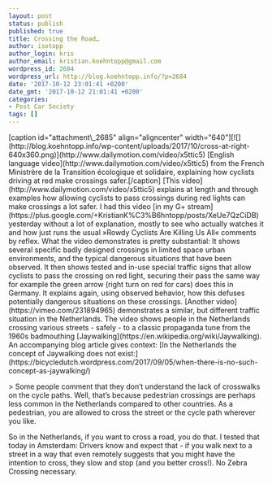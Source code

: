 ```yaml
---
layout: post
status: publish
published: true
title: Crossing the Road…
author: isotopp
author_login: kris
author_email: kristian.koehntopp@gmail.com
wordpress_id: 2684
wordpress_url: http://blog.koehntopp.info/?p=2684
date: '2017-10-12 23:01:41 +0200'
date_gmt: '2017-10-12 21:01:41 +0200'
categories:
- Post Car Society
tags: []
---
```

<p>[caption id="attachment\_2685" align="aligncenter" width="640"][![](http://blog.koehntopp.info/wp-content/uploads/2017/10/cross-at-right-640x360.png)](http://www.dailymotion.com/video/x5ttic5) [English language video](http://www.dailymotion.com/video/x5ttic5) from the French Ministrère de la Transition écologique et solidaire, explaining how cyclists driving at red make crossings safer.[/caption] [This video](http://www.dailymotion.com/video/x5ttic5) explains at length and through examples how allowing cyclists to pass crossings during red lights can make crossings a lot safer. I had this video [in my G+ stream](https://plus.google.com/+KristianK%C3%B6hntopp/posts/XeUe7QzCiDB) yesterday without a lot of explanation, mostly to see who actually watches it and how just runs the usual »Rowdy Cyclists Are Killing Us All« comments by reflex. <!--more--> What the video demonstrates is pretty substantial: It shows several specific badly designed crossings in limited space urban environments, and the typical dangerous situations that have been observed. It then shows tested and in-use special traffic signs that allow cyclists to pass the crossing on red light, securing their pass the same way for example the green arrow (right turn on red for cars) does this in Germany. It explains again, using observed behavior, how this defuses potentially dangerous situations on these crossings. [Another video](https://vimeo.com/231894965) demonstrates a similar, but different traffic situation in the Netherlands. The video shows people in the Netherlands crossing various streets - safely - to a classic propaganda tune from the 1960s badmouthing [Jaywalking](https://en.wikipedia.org/wiki/Jaywalking). An accompanying blog article gives context: [In the Netherlands the concept of Jaywalking does not exist:](https://bicycledutch.wordpress.com/2017/09/05/when-there-is-no-such-concept-as-jaywalking/)</p>
<p>> Some people comment that they don’t understand the lack of crosswalks on the cycle paths. Well, that’s because pedestrian crossings are perhaps less common in the Netherlands compared to other countries. As a pedestrian, you are allowed to cross the street or the cycle path wherever you like.</p>
<p> So in the Netherlands, if you want to cross a road, you do that. I tested that today in Amsterdam: Drivers know and expect that - if you walk next to a street in a way that even remotely suggests that you might have the intention to cross, they slow and stop (and you better cross!). No Zebra Crossing necessary.</p>
